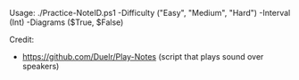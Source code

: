 Usage:
./Practice-NoteID.ps1 -Difficulty ("Easy", "Medium", "Hard") -Interval (Int) -Diagrams ($True, $False)

Credit:
- https://github.com/Duelr/Play-Notes (script that plays sound over speakers)
